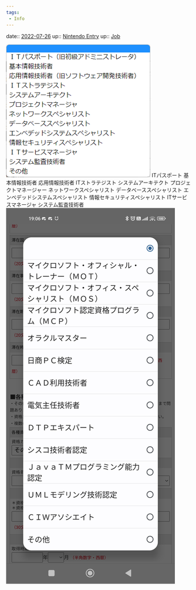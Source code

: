 ```yaml
---
tags:
 - Info
---
```


date:: [2022-07-26](Daily_Note/2022-07-26.md)
up:: [Nintendo Entry](Nintendo%20Entry.md)
up:: [Job](../Bar/Job.md)

![](Pasted%20image%2020220717181436.png)
ITパスポート
基本情報技術者
応用情報技術者
ITストラテジスト
システムアーキテクト
プロジェクトマネージャー
ネットワークスペシャリスト
データベーススペシャリスト
エンベデッドシステムスペシャリスト
情報セキュリティスペシャリスト
ITサービスマネージャ
システム監査技術者
![](Screenshot_2022-07-18-19-06-08-270_com.kiwibrowser.browser.jpg)